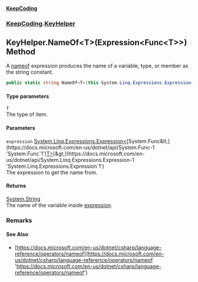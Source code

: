 #### [KeepCoding](index.md 'index')
### [KeepCoding](KeepCoding.md 'KeepCoding').[KeyHelper](KeyHelper.md 'KeepCoding.KeyHelper')
## KeyHelper.NameOf&lt;T&gt;(Expression&lt;Func&lt;T&gt;&gt;) Method
A [nameof](https://docs.microsoft.com/en-us/dotnet/csharp/language-reference/keywords/nameof 'https://docs.microsoft.com/en-us/dotnet/csharp/language-reference/keywords/nameof') expression produces the name of a variable, type, or member as the string constant.  
```csharp
public static string NameOf<T>(this System.Linq.Expressions.Expression<System.Func<T>> expression);
```
#### Type parameters
<a name='KeepCoding.KeyHelper.NameOf.T.(System.Linq.Expressions.Expression.System.Func.T..).T'></a>
`T`  
The type of item.
  
#### Parameters
<a name='KeepCoding.KeyHelper.NameOf.T.(System.Linq.Expressions.Expression.System.Func.T..).expression'></a>
`expression` [System.Linq.Expressions.Expression&lt;](https://docs.microsoft.com/en-us/dotnet/api/System.Linq.Expressions.Expression-1 'System.Linq.Expressions.Expression`1')[System.Func&lt;](https://docs.microsoft.com/en-us/dotnet/api/System.Func-1 'System.Func`1')[T](KeyHelper.NameOf.fQoroOfFT.Czw4I0EyFaUA.md#KeepCoding.KeyHelper.NameOf.T.(System.Linq.Expressions.Expression.System.Func.T..).T 'KeepCoding.KeyHelper.NameOf&lt;T&gt;(System.Linq.Expressions.Expression&lt;System.Func&lt;T&gt;&gt;).T')[&gt;](https://docs.microsoft.com/en-us/dotnet/api/System.Func-1 'System.Func`1')[&gt;](https://docs.microsoft.com/en-us/dotnet/api/System.Linq.Expressions.Expression-1 'System.Linq.Expressions.Expression`1')  
The expression to get the name from.
  
#### Returns
[System.String](https://docs.microsoft.com/en-us/dotnet/api/System.String 'System.String')  
The name of the variable inside [expression](KeyHelper.NameOf.fQoroOfFT.Czw4I0EyFaUA.md#KeepCoding.KeyHelper.NameOf.T.(System.Linq.Expressions.Expression.System.Func.T..).expression 'KeepCoding.KeyHelper.NameOf&lt;T&gt;(System.Linq.Expressions.Expression&lt;System.Func&lt;T&gt;&gt;).expression').
### Remarks
#### See Also
- [https://docs.microsoft.com/en-us/dotnet/csharp/language-reference/operators/nameof](https://docs.microsoft.com/en-us/dotnet/csharp/language-reference/operators/nameof 'https://docs.microsoft.com/en-us/dotnet/csharp/language-reference/operators/nameof')

